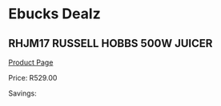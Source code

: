 
# Ebucks Dealz
## RHJM17 RUSSELL HOBBS 500W JUICER
[Product Page](https://www.ebucks.com/web/shop/productSelected.do?prodId=1084077803&catId=704987863)

Price: R529.00

Savings: 


	